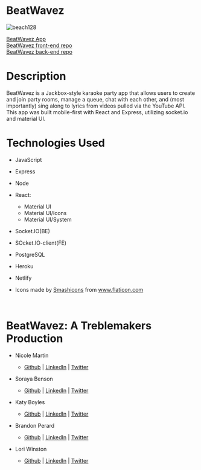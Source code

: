 # BeatWavez

![beach128](https://user-images.githubusercontent.com/74560886/122595876-ed5f3200-d01d-11eb-900d-25997455ae79.png) </br>

[BeatWavez App](https://beatwavez.com/) </br>
[BeatWavez front-end repo](https://github.com/the-treblemakers/BeatWavez-FE) </br>
[BeatWavez back-end repo](https://github.com/the-treblemakers/BeatWavez-BE)

# Description
BeatWavez is a Jackbox-style karaoke party app that allows users to create and join party rooms, manage a queue, chat with each other, and (most importantly) sing along to lyrics from videos pulled via the YouTube API. This app was built mobile-first with React and Express, utilizing socket.io and material UI.

# Technologies Used
- JavaScript
- Express
- Node
- React:
    - Material UI
    - Material UI/Icons
    - Material UI/System
- Socket.IO(BE)
- SOcket.IO-client(FE)
- PostgreSQL
- Heroku
- Netlify

- <div>Icons made by <a href="https://www.flaticon.com/authors/smashicons" title="Smashicons">Smashicons</a> from <a href="https://www.flaticon.com/" title="Flaticon">www.flaticon.com</a></div>
<br>
    
# BeatWavez: A Treblemakers Production

-  Nicole Martin
    -  [Github](https://github.com/nicole-m-martin) | [LinkedIn](https://www.linkedin.com/in/nicolemartinpdx/) | [Twitter](https://twitter.com/nmartinpdx)

-  Soraya Benson
    -  [Github](https://github.com/sorayabenson) | [LinkedIn](https://www.linkedin.com/in/soraya-benson/) | [Twitter](https://twitter.com/sorayamajd")

-  Katy Boyles
    -  [Github](https://github.com/katrinkajb) | [LinkedIn](https://www.linkedin.com/in/katy-boyles/) | [Twitter](https://twitter.com/KBtrizay)

-  Brandon Perard
    -  [Github](https://github.com/bperard) | [LinkedIn](https://www.linkedin.com/in/brandonperard/) | [Twitter](https://twitter.com/SayYesToExcess)

-  Lori Winston
    -  [Github](https://github.com/LoriWinston) | [LinkedIn](https://www.linkedin.com/in/loriwinston/) | [Twitter](https://twitter.com/LoriWinston8)
